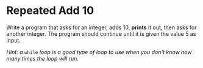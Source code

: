 # Repeated Add 10

Write a program that asks for an integer, adds 10, **prints** it out, then asks for another integer.
The program should continue until it is given the value 5 as input.

*Hint: a* `while` *loop is a good type of loop to use when you don't know how many times the loop will run.*
